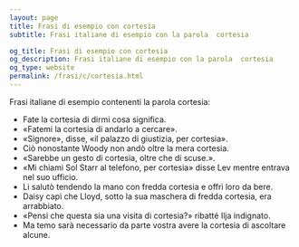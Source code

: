 ```yaml
---
layout: page
title: Frasi di esempio con cortesia 
subtitle: Frasi italiane di esempio con la parola  cortesia

og_title: Frasi di esempio con cortesia 
og_description: Frasi italiane di esempio con la parola  cortesia
og_type: website
permalink: /frasi/c/cortesia.html
---
```


Frasi italiane di esempio contenenti la parola cortesia:


- Fate la cortesia di dirmi cosa significa.
- «Fatemi la cortesia di andarlo a cercare».
- «Signore», disse, «il palazzo di giustizia, per cortesia».
- Ciò nonostante Woody non andò oltre la mera cortesia.
- «Sarebbe un gesto di cortesia, oltre che di scuse.».
- «Mi chiami Sol Starr al telefono, per cortesia» disse Lev mentre entrava nel suo ufficio.
- Li salutò tendendo la mano con fredda cortesia e offrì loro da bere.
- Daisy capì che Lloyd, sotto la sua maschera di fredda cortesia, era arrabbiato.
- «Pensi che questa sia una visita di cortesia?» ribatté Ilja indignato.
- Ma temo sarà necessario da parte vostra avere la cortesia di ascoltare alcune.
